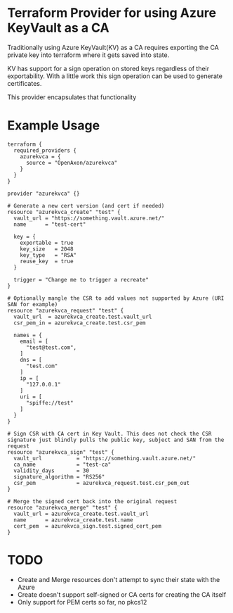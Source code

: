 # Terraform Provider for using Azure KeyVault as a CA

Traditionally using Azure KeyVault(KV) as a CA requires exporting the CA private key into terraform where it gets saved into state.

KV has support for a sign operation on stored keys regardless of their exportability. With a little work this sign operation can be used to generate certificates.

This provider encapsulates that functionality

# Example Usage

```hcl
terraform {
  required_providers {
    azurekvca = {
      source = "OpenAxon/azurekvca"
    }
  }
}

provider "azurekvca" {}

# Generate a new cert version (and cert if needed)
resource "azurekvca_create" "test" {
  vault_url = "https://something.vault.azure.net/"
  name      = "test-cert"

  key = {
    exportable = true
    key_size   = 2048
    key_type   = "RSA"
    reuse_key  = true
  }

  trigger = "Change me to trigger a recreate"
}

# Optionally mangle the CSR to add values not supported by Azure (URI SAN for example)
resource "azurekvca_request" "test" {
  vault_url  = azurekvca_create.test.vault_url
  csr_pem_in = azurekvca_create.test.csr_pem

  names = {
    email = [
      "test@test.com",
    ]
    dns = [
      "test.com"
    ]
    ip = [
      "127.0.0.1"
    ]
    uri = [
      "spiffe://test"
    ]
  }
}

# Sign CSR with CA cert in Key Vault. This does not check the CSR signature just blindly pulls the public key, subject and SAN from the request
resource "azurekvca_sign" "test" {
  vault_url           = "https://something.vault.azure.net/"
  ca_name             = "test-ca"
  validity_days       = 30
  signature_algorithm = "RS256"
  csr_pem             = azurekvca_request.test.csr_pem_out
}

# Merge the signed cert back into the original request
resource "azurekvca_merge" "test" {
  vault_url = azurekvca_create.test.vault_url
  name      = azurekvca_create.test.name
  cert_pem  = azurekvca_sign.test.signed_cert_pem
}

```

# TODO
* Create and Merge resources don't attempt to sync their state with the Azure
* Create doesn't support self-signed or CA certs for creating the CA itself
* Only support for PEM certs so far, no pkcs12
